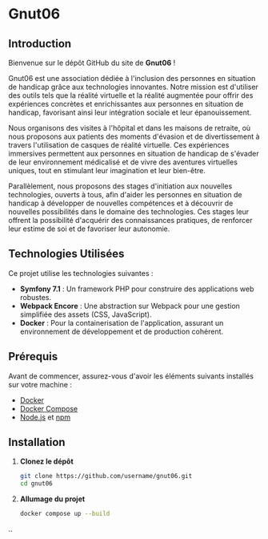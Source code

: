 # Gnut06

## Introduction

Bienvenue sur le dépôt GitHub du site de **Gnut06** !

Gnut06 est une association dédiée à l'inclusion des personnes en situation de handicap grâce aux technologies innovantes. Notre mission est d'utiliser des outils tels que la réalité virtuelle et la réalité augmentée pour offrir des expériences concrètes et enrichissantes aux personnes en situation de handicap, favorisant ainsi leur intégration sociale et leur épanouissement.

Nous organisons des visites à l'hôpital et dans les maisons de retraite, où nous proposons aux patients des moments d'évasion et de divertissement à travers l'utilisation de casques de réalité virtuelle. Ces expériences immersives permettent aux personnes en situation de handicap de s'évader de leur environnement médicalisé et de vivre des aventures virtuelles uniques, tout en stimulant leur imagination et leur bien-être.

Parallèlement, nous proposons des stages d'initiation aux nouvelles technologies, ouverts à tous, afin d'aider les personnes en situation de handicap à développer de nouvelles compétences et à découvrir de nouvelles possibilités dans le domaine des technologies. Ces stages leur offrent la possibilité d'acquérir des connaissances pratiques, de renforcer leur estime de soi et de favoriser leur autonomie.

## Technologies Utilisées

Ce projet utilise les technologies suivantes :

- **Symfony 7.1** : Un framework PHP pour construire des applications web robustes.
- **Webpack Encore** : Une abstraction sur Webpack pour une gestion simplifiée des assets (CSS, JavaScript).
- **Docker** : Pour la containerisation de l'application, assurant un environnement de développement et de production cohérent.

## Prérequis

Avant de commencer, assurez-vous d'avoir les éléments suivants installés sur votre machine :

- [Docker](https://www.docker.com/get-started)
- [Docker Compose](https://docs.docker.com/compose/install/)
- [Node.js](https://nodejs.org/) et [npm](https://www.npmjs.com/)

## Installation

1. **Clonez le dépôt**

   ```bash
   git clone https://github.com/username/gnut06.git
   cd gnut06
   ```
2. **Allumage du projet**
   ```bash
   docker compose up --build
   ```
..


   

